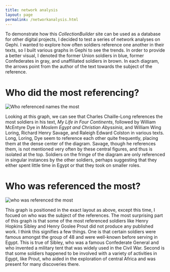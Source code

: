 ```yaml
---
title: network analysis
layout: page
permalink: /networkanalysis.html
---
```


To demonstrate how this *CollectionBuilder* site can be used as a database for other digital projects, I decided to test a series of network analyses on Gephi. I wanted to explore how often soldiers reference one another in their texts, so I built various graphs in Gephi to see the trends. In order to provide a better visual, I denoted the former Union soldiers in blue, former Confederates in gray, and unaffiliated soldiers in brown. In each diagram, the arrows point from the author of the text towards the subject of the reference.

# Who did the most referencing?

![Who referenced names the most](https://github.com/user-attachments/assets/910b5304-7c94-4b84-81de-f13a57b48033)

Looking at this graph, we can see that Charles Chaille-Long references the most soldiers in his text, *My Life in Four Continents*, followed by William McEntyre Dye in *Moslem Egypt and Christian Abyssinia*, and William Wing Loring, Richard Henry Savage, and Raleigh Edward Colston in various texts. Long, Loring, Dye seem to reference each other quite frequently, placing them at the dense center of the diagram. Savage, though he references them, is not mentioned very often by these central figures, and thus is isolated at the top. Soldiers on the fringe of the diagram are only referenced in singular instances by the other soldiers, perhaps suggesting that they either spent little time in Egypt or that they took on smaller roles.

# Who was referenced the most?
![who was referenced the most](https://github.com/user-attachments/assets/8dc72f17-9f0c-455e-af5f-f64272b58490)

This graph is positioned in the exact layout as above, except this time, I focued on who was the subject of the references. The most surprising part of this graph is that some of the most referenced soldiers like Henry Hopkins Sibley and Henry Goslee Prout did not produce any published work. I think this signifies a few things. One is that certain soldiers were famous amongst the group of 48 and were well-known before serving in Egypt. This is true of Sibley, who was a famous Confederate General and who invented a military tent that was widely used in the Civil War. Second is that some soldiers happened to be involved with a variety of activities in Egypt, like Prout, who aided in the exploration of central Africa and was present for many discoveries there. 

